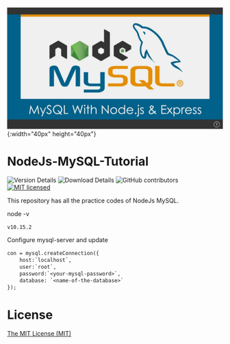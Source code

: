 ![node-mysql Logo](node_mysql.jpg){:width="40px" height="40px"}

# NodeJs-MySQL-Tutorial

![Version Details](https://img.shields.io/badge/version-1.0-brightgreen.svg)
![Download Details](https://img.shields.io/github/downloads/mohitesh07/NodeJs-MySQL-Tutorial/total.svg)
![GitHub contributors](https://img.shields.io/github/contributors/mohitesh07/NodeJs-MySQL-Tutorial.svg)
[![MIT licensed](https://img.shields.io/badge/license-MIT-blue.svg)](./LICENSE)

This repository has all the practice codes of NodeJs MySQL.

node -v
```
v10.15.2

```

Configure mysql-server and update
```
con = mysql.createConnection({
    host:`localhost`,
    user:`root`,
    password:`<your-mysql-password>`,
    database: `<name-of-the-database>`
});
```

# License

[The MIT License (MIT)](LICENSE)

